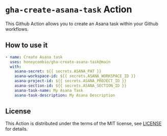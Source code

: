 # `gha-create-asana-task` Action

This Github Action allows you to create an Asana task within your Github workflows.

## How to use it

```yaml
- name: Create Asana task
  uses: honeycombio/gha-create-asana-task@main
  with:
    asana-secret: ${{ secrets.ASANA_PAT }}
    asana-workspace-id: ${{ secrets.ASANA_WORKSPACE_ID }}
    asana-project-id: ${{ secrets.ASANA_PROJECT_ID }}
    asana-section-id: ${{ secrets.ASANA_SECTION_ID }}
    asana-task-name: My Asana Task
    asana-task-description: My Asana Description
```
## License

This Action is distributed under the terms of the MIT license, see [LICENSE](./LICENSE) for details.